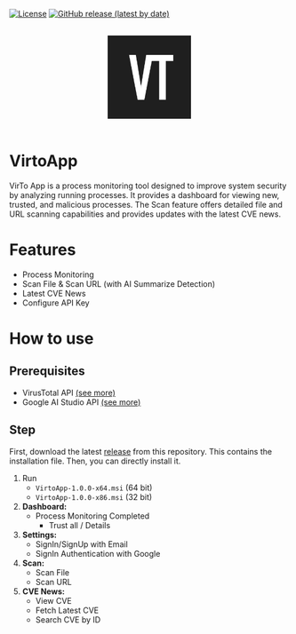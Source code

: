 [![License](https://img.shields.io/badge/License-Apache%202.0-blue.svg)](https://www.apache.org/licenses/LICENSE-2.0)
[![GitHub release (latest by date)](https://img.shields.io/github/v/release/nopedawn/VirtoApp)](https://github.com/nopedawn/VirtoApp/releases)

<br>
  <div style="text-align:center">
  <img src="images/VirtoApp-Logo.png" width="150">
  </div>
<br>


# VirtoApp
VirTo App is a process monitoring tool designed to improve system security by analyzing running processes. It provides a dashboard for viewing new, trusted, and malicious processes. The Scan feature offers detailed file and URL scanning capabilities and provides updates with the latest CVE news.


# Features

- Process Monitoring
- Scan File & Scan URL (with AI Summarize Detection)
- Latest CVE News
- Configure API Key

# How to use

## Prerequisites
- VirusTotal API [(see more)](https://developers.virustotal.com/reference/authentication)
- Google AI Studio API [(see more)](https://aistudio.google.com/app/apikey)

## Step
First, download the latest [release](https://github.com/nopedawn/VirtoApp/releases) from this repository. This contains the installation file. Then, you can directly install it.

1. Run 
   - `VirtoApp-1.0.0-x64.msi` (64 bit)
   - `VirtoApp-1.0.0-x86.msi` (32 bit)
2. **Dashboard:**
   - Process Monitoring Completed
     - Trust all / Details
3. **Settings:** 
   - SignIn/SignUp with Email
   - SignIn Authentication with Google
4. **Scan:** 
   - Scan File
   - Scan URL
5. **CVE News:**
   - View CVE
   - Fetch Latest CVE
   - Search CVE by ID
